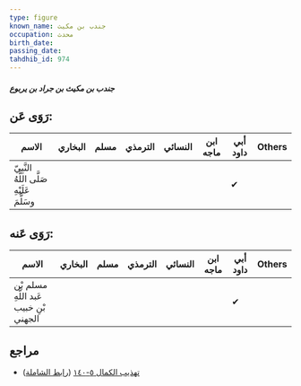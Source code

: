```yaml
---
type: figure
known_name: جندب بن مكيث
occupation: محدث
birth_date:
passing_date:
tahdhib_id: 974
---
```

##### جندب بن مكيث بن جراد بن يربوع

## رَوَى عَن:
| الاسم                                      | البخاري | مسلم | الترمذي | النسائي | ابن ماجه | أبي داود | Others |
| ------------------------------------------ | ------- | ---- | ------- | ------- | -------- | -------- | ------ |
| النَّبِيّ صَلَّى اللَّهُ عَلَيْهِ وسَلَّمَ |         |      |         |         |          | ✔        |        |
## رَوَى عَنه:
| الاسم                                  | البخاري | مسلم | الترمذي | النسائي | ابن ماجه | أبي داود | Others |
| -------------------------------------- | ------- | ---- | ------- | ------- | -------- | -------- | ------ |
| مسلم بْن عَبد اللَّهِ بْنِ خبيب الجهني |         |      |         |         |          | ✔        |        |
## مراجع
- [تهذيب الكمال ٥-١٤٠](obsidian://open?vault=Tahdhib-al-Kamal&file=Figures/٩٧٤-جندب%20بن%20مكيث%20بن%20جراد%20بن%20يربوع) ([رابط الشاملة](https://shamela.ws/book/3722/2218))